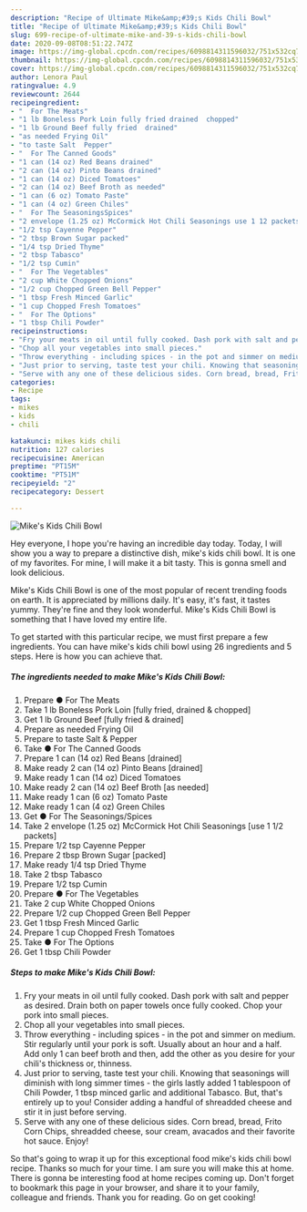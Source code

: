 ```yaml
---
description: "Recipe of Ultimate Mike&amp;#39;s Kids Chili Bowl"
title: "Recipe of Ultimate Mike&amp;#39;s Kids Chili Bowl"
slug: 699-recipe-of-ultimate-mike-and-39-s-kids-chili-bowl
date: 2020-09-08T08:51:22.747Z
image: https://img-global.cpcdn.com/recipes/6098814311596032/751x532cq70/mikes-kids-chili-bowl-recipe-main-photo.jpg
thumbnail: https://img-global.cpcdn.com/recipes/6098814311596032/751x532cq70/mikes-kids-chili-bowl-recipe-main-photo.jpg
cover: https://img-global.cpcdn.com/recipes/6098814311596032/751x532cq70/mikes-kids-chili-bowl-recipe-main-photo.jpg
author: Lenora Paul
ratingvalue: 4.9
reviewcount: 2644
recipeingredient:
- "  For The Meats"
- "1 lb Boneless Pork Loin fully fried drained  chopped"
- "1 lb Ground Beef fully fried  drained"
- "as needed Frying Oil"
- "to taste Salt  Pepper"
- "  For The Canned Goods"
- "1 can (14 oz) Red Beans drained"
- "2 can (14 oz) Pinto Beans drained"
- "1 can (14 oz) Diced Tomatoes"
- "2 can (14 oz) Beef Broth as needed"
- "1 can (6 oz) Tomato Paste"
- "1 can (4 oz) Green Chiles"
- "  For The SeasoningsSpices"
- "2 envelope (1.25 oz) McCormick Hot Chili Seasonings use 1 12 packets"
- "1/2 tsp Cayenne Pepper"
- "2 tbsp Brown Sugar packed"
- "1/4 tsp Dried Thyme"
- "2 tbsp Tabasco"
- "1/2 tsp Cumin"
- "  For The Vegetables"
- "2 cup White Chopped Onions"
- "1/2 cup Chopped Green Bell Pepper"
- "1 tbsp Fresh Minced Garlic"
- "1 cup Chopped Fresh Tomatoes"
- "  For The Options"
- "1 tbsp Chili Powder"
recipeinstructions:
- "Fry your meats in oil until fully cooked. Dash pork with salt and pepper as desired. Drain both on paper towels once fully cooked. Chop your pork into small pieces."
- "Chop all your vegetables into small pieces."
- "Throw everything - including spices - in the pot and simmer on medium. Stir regularly until your pork is soft. Usually about an hour and a half. Add only 1 can beef broth and then, add the other as you desire for your chili&#39;s thickness or, thinness."
- "Just prior to serving, taste test your chili. Knowing that seasonings will diminish with long simmer times - the girls lastly added 1 tablespoon of Chili Powder, 1 tbsp minced garlic and additional Tabasco. But, that&#39;s entirely up to you! Consider adding a handful of shreadded cheese and stir it in just before serving."
- "Serve with any one of these delicious sides. Corn bread, bread, Frito Corn Chips, shreadded cheese, sour cream, avacados and their favorite hot sauce. Enjoy!"
categories:
- Recipe
tags:
- mikes
- kids
- chili

katakunci: mikes kids chili 
nutrition: 127 calories
recipecuisine: American
preptime: "PT15M"
cooktime: "PT51M"
recipeyield: "2"
recipecategory: Dessert

---
```



![Mike&#39;s Kids Chili Bowl](https://img-global.cpcdn.com/recipes/6098814311596032/751x532cq70/mikes-kids-chili-bowl-recipe-main-photo.jpg)

Hey everyone, I hope you're having an incredible day today. Today, I will show you a way to prepare a distinctive dish, mike&#39;s kids chili bowl. It is one of my favorites. For mine, I will make it a bit tasty. This is gonna smell and look delicious.

Mike&#39;s Kids Chili Bowl is one of the most popular of recent trending foods on earth. It is appreciated by millions daily. It's easy, it's fast, it tastes yummy. They're fine and they look wonderful. Mike&#39;s Kids Chili Bowl is something that I have loved my entire life.




To get started with this particular recipe, we must first prepare a few ingredients. You can have mike&#39;s kids chili bowl using 26 ingredients and 5 steps. Here is how you can achieve that.

<!--inarticleads1-->

##### The ingredients needed to make Mike&#39;s Kids Chili Bowl:

1. Prepare  ● For The Meats
1. Take 1 lb Boneless Pork Loin [fully fried, drained &amp; chopped]
1. Get 1 lb Ground Beef [fully fried &amp; drained]
1. Prepare as needed Frying Oil
1. Prepare to taste Salt &amp; Pepper
1. Take  ● For The Canned Goods
1. Prepare 1 can (14 oz) Red Beans [drained]
1. Make ready 2 can (14 oz) Pinto Beans [drained]
1. Make ready 1 can (14 oz) Diced Tomatoes
1. Make ready 2 can (14 oz) Beef Broth [as needed]
1. Make ready 1 can (6 oz) Tomato Paste
1. Make ready 1 can (4 oz) Green Chiles
1. Get  ● For The Seasonings/Spices
1. Take 2 envelope (1.25 oz) McCormick Hot Chili Seasonings [use 1 1/2 packets]
1. Prepare 1/2 tsp Cayenne Pepper
1. Prepare 2 tbsp Brown Sugar [packed]
1. Make ready 1/4 tsp Dried Thyme
1. Take 2 tbsp Tabasco
1. Prepare 1/2 tsp Cumin
1. Prepare  ● For The Vegetables
1. Take 2 cup White Chopped Onions
1. Prepare 1/2 cup Chopped Green Bell Pepper
1. Get 1 tbsp Fresh Minced Garlic
1. Prepare 1 cup Chopped Fresh Tomatoes
1. Take  ● For The Options
1. Get 1 tbsp Chili Powder




<!--inarticleads2-->

##### Steps to make Mike&#39;s Kids Chili Bowl:

1. Fry your meats in oil until fully cooked. Dash pork with salt and pepper as desired. Drain both on paper towels once fully cooked. Chop your pork into small pieces.
1. Chop all your vegetables into small pieces.
1. Throw everything - including spices - in the pot and simmer on medium. Stir regularly until your pork is soft. Usually about an hour and a half. Add only 1 can beef broth and then, add the other as you desire for your chili&#39;s thickness or, thinness.
1. Just prior to serving, taste test your chili. Knowing that seasonings will diminish with long simmer times - the girls lastly added 1 tablespoon of Chili Powder, 1 tbsp minced garlic and additional Tabasco. But, that&#39;s entirely up to you! Consider adding a handful of shreadded cheese and stir it in just before serving.
1. Serve with any one of these delicious sides. Corn bread, bread, Frito Corn Chips, shreadded cheese, sour cream, avacados and their favorite hot sauce. Enjoy!




So that's going to wrap it up for this exceptional food mike&#39;s kids chili bowl recipe. Thanks so much for your time. I am sure you will make this at home. There is gonna be interesting food at home recipes coming up. Don't forget to bookmark this page in your browser, and share it to your family, colleague and friends. Thank you for reading. Go on get cooking!
